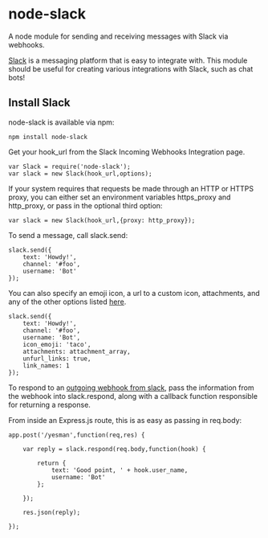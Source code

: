 # node-slack

A node module for sending and receiving messages with Slack via webhooks.

[Slack](https://slack.com/) is a messaging platform that is easy to integrate with.
This module should be useful for creating various integrations with Slack, such as
chat bots!

## Install Slack

node-slack is available via npm:

```
npm install node-slack
```


Get your hook_url from the Slack Incoming Webhooks Integration page.

```
var Slack = require('node-slack');
var slack = new Slack(hook_url,options);
```

If your system requires that requests be made through
an HTTP or HTTPS proxy, you can either set an environment
variables https_proxy and http_proxy,
or pass in the optional third option:

```
var slack = new Slack(hook_url,{proxy: http_proxy});
```

To send a message, call slack.send:

```
slack.send({
	text: 'Howdy!',
	channel: '#foo',
	username: 'Bot'
});
```

You can also specify an emoji icon, a url to a custom icon, attachments,
and any of the other options listed [here](https://api.slack.com/incoming-webhooks).


```
slack.send({
	text: 'Howdy!',
	channel: '#foo',
	username: 'Bot',
	icon_emoji: 'taco',
	attachments: attachment_array,
	unfurl_links: true,
	link_names: 1
});
```



To respond to an [outgoing webhook from slack](https://slack.com/services/new/outgoing-webhook), pass the information from the webhook into slack.respond,
along with a callback function responsible for returning a response.

From inside an Express.js route, this is as easy as passing in req.body:

```
app.post('/yesman',function(req,res) {

	var reply = slack.respond(req.body,function(hook) {

		return {
			text: 'Good point, ' + hook.user_name,
			username: 'Bot'
		};

	});

	res.json(reply);

});

```
